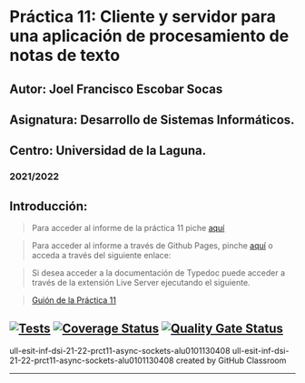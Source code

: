# Práctica 11:  Cliente y servidor para una aplicación de procesamiento de notas de texto
## Autor: Joel Francisco Escobar Socas
## Asignatura: Desarrollo de Sistemas Informáticos.
## Centro: Universidad de la Laguna.
### 2021/2022


## Introducción:


> Para acceder al informe de la práctica 11 piche [aquí]()

> Para acceder al informe a través de Github Pages, pinche [aquí]() o acceda a través del siguiente enlace: 

> Si desea acceder a la documentación de Typedoc puede acceder a través de la extensión Live Server ejecutando el siguiente.

> [Guión de la Práctica 11]() 


[![Tests](https://github.com/ULL-ESIT-INF-DSI-2122/ull-esit-inf-dsi-21-22-prct11-async-sockets-alu0101130408/actions/workflows/node.js.yml/badge.svg?branch=main)](https://github.com/ULL-ESIT-INF-DSI-2122/ull-esit-inf-dsi-21-22-prct11-async-sockets-alu0101130408/actions/workflows/node.js.yml)
<space><space>
[![Coverage Status](https://coveralls.io/repos/github/ULL-ESIT-INF-DSI-2122/ull-esit-inf-dsi-21-22-prct11-async-sockets-alu0101130408/badge.svg?branch=main)](https://coveralls.io/github/ULL-ESIT-INF-DSI-2122/ull-esit-inf-dsi-21-22-prct11-async-sockets-alu0101130408?branch=main)
<space><space>
[![Quality Gate Status](https://sonarcloud.io/api/project_badges/measure?project=ULL-ESIT-INF-DSI-2122_ull-esit-inf-dsi-21-22-prct11-async-sockets-alu0101130408&metric=alert_status)](https://sonarcloud.io/summary/new_code?id=ULL-ESIT-INF-DSI-2122_ull-esit-inf-dsi-21-22-prct11-async-sockets-alu0101130408)
<space><space>
---
ull-esit-inf-dsi-21-22-prct11-async-sockets-alu0101130408
ull-esit-inf-dsi-21-22-prct11-async-sockets-alu0101130408 created by GitHub Classroom

---
